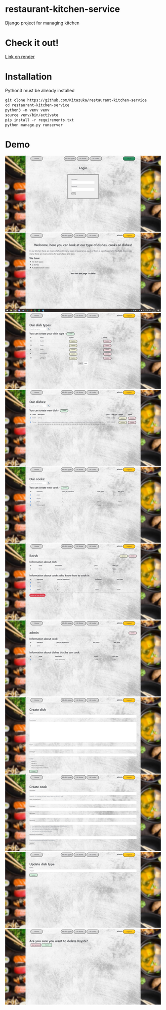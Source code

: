 # restaurant-kitchen-service
Django project for managing kitchen

# Check it out!
[Link on render](https://restaurant-kitchen-service-q07y.onrender.com)

# Installation

Python3 must be already installed

```shell
git clone https://github.com/Kitazuka/restaurant-kitchen-service
cd restaurant-kitchen-service
python3 -m venv venv
source venv/bin/activate
pip install -r requirements.txt
python manage.py runserver
```

# Demo
![](static/screenshots_pages/login.jpg)
![](static/screenshots_pages/home_page.jpg)
![](static/screenshots_pages/dish_types.jpg)
![](static/screenshots_pages/dishes.jpg)
![](static/screenshots_pages/cooks.jpg)
![](static/screenshots_pages/dish_detail.jpg)
![](static/screenshots_pages/cook_detail.jpg)
![](static/screenshots_pages/dish_create.jpg)
![](static/screenshots_pages/cook_create.jpg)
![](static/screenshots_pages/update_dish_type.jpg)
![](static/screenshots_pages/delete_dish_type.jpg)
